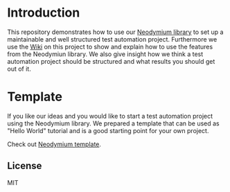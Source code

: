 # Introduction
This repository demonstrates how to use our [Neodymium library](https://github.com/Xceptance/neodymium-library) to set up a maintainable and well structured test automation project. Furthermore we use the [Wiki](https://github.com/Xceptance/neodymium-template/wiki) on this project to show and explain how to use the features from the Neodymiun library. We also give insight how we think a test automation project should be structured and what results you should get out of it.

# Template
If you like our ideas and you would like to start a test automation project using the Neodymium library. We prepared a template that can be used as "Hello World" tutorial and is a good starting point for your own project.

Check out [Neodymium template](https://github.com/Xceptance/neodymium-template).

## License
MIT
